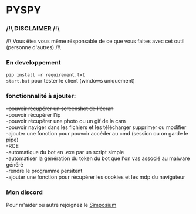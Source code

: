 # PYSPY

### /!\ DISCLAIMER /!\

/!\ Vous êtes vous même résponsable de ce que vous faites avec cet outil (personne d'autres) /!\

### En developpement

`pip install -r requirement.txt`</br>
`start.bat` pour tester le client (windows uniquement)

### fonctionnalité à ajouter:

~~-pouvoir récupérer un screenshot de l'écran~~</br>
-pouvoir récupérer l'ip</br>
-pouvoir récupérer une photo ou un gif de la cam</br>
-pouvoir naviger dans les fichiers et les télécharger supprimer ou modifier</br>
-ajouter une fonction pour pouvoir accéder au cmd (session ou on garde le pipe)</br>
-RCE</br>
-automatique du bot en .exe par un script simple</br>
-automatiser la génération du token du bot que l'on vas associé au malware généré</br>
-rendre le programme persitent</br>
-ajouter une fonction pour récupérer les cookies et les mdp du navigateur

### Mon discord

Pour m'aider ou autre rejoignez le [Simposium](https://discord.gg/24zCCyXwb)
